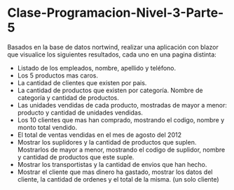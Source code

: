 # Clase-Programacion-Nivel-3-Parte-5

Basados en la base de datos nortwind, realizar una aplicación con blazor que visualice los siguientes resultados, cada uno en una pagina distinta: 

- Listado de los empleados, nombre, apellido y teléfono. 
- Los 5 productos mas caros.
- La cantidad de clientes que existen por pais. 
- La cantidad de productos que existen por categoría. Nombre de categoría y cantidad de productos.
- Las unidades vendidas de cada producto, mostradas de mayor a menor: producto y cantidad de unidades vendidas.
- Los 10 clientes que mas han comprado, mostrando el codigo, nombre y monto total vendido. 
- El total de ventas vendidas en el mes de agosto del 2012
- Mostrar los suplidores y la cantidad de productos que suplen. Mostrarlos de mayor a menor, mostrando el codigo de suplidor, nombre y cantidad de productos que este suple.
- Mostrar los transportistas y la cantidad de envios que han hecho.
- Mostrar el cliente que mas dinero ha gastado, mostrar los datos del cliente, la cantidad de ordenes y el total de la misma. (un solo cliente)
